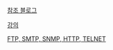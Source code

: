 [참조 블로그](https://seunghyum.github.io/network/Network/#)

[강의](https://www.youtube.com/watch?v=Av9UFzl_wis)

[FTP, SMTP, SNMP, HTTP, TELNET](https://blog.naver.com/islove8587/10028421477)